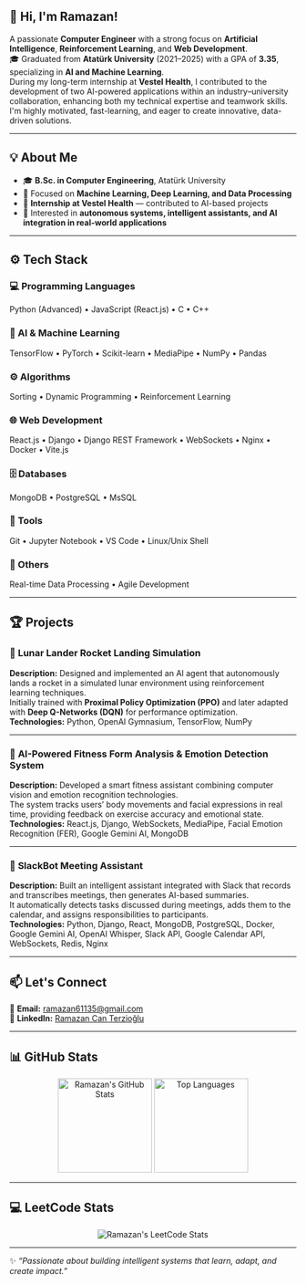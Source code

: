 ## 👋 Hi, I'm Ramazan!
A passionate **Computer Engineer** with a strong focus on **Artificial Intelligence**, **Reinforcement Learning**, and **Web Development**.  
🎓 Graduated from **Atatürk University** (2021–2025) with a GPA of **3.35**, specializing in **AI and Machine Learning**.  
During my long-term internship at **Vestel Health**, I contributed to the development of two AI-powered applications within an industry–university collaboration, enhancing both my technical expertise and teamwork skills.  
I'm highly motivated, fast-learning, and eager to create innovative, data-driven solutions.

---

## 💡 About Me
- 🎓 **B.Sc. in Computer Engineering**, Atatürk University  
- 🤖 Focused on **Machine Learning, Deep Learning, and Data Processing**  
- 💼 **Internship at Vestel Health** — contributed to AI-based projects  
- 🚀 Interested in **autonomous systems, intelligent assistants, and AI integration in real-world applications**

---

## ⚙️ Tech Stack

### 💻 Programming Languages  
Python (Advanced) • JavaScript (React.js) • C • C++

### 🧠 AI & Machine Learning  
TensorFlow • PyTorch • Scikit-learn • MediaPipe • NumPy • Pandas

### ⚙️ Algorithms  
Sorting • Dynamic Programming • Reinforcement Learning

### 🌐 Web Development  
React.js • Django • Django REST Framework • WebSockets • Nginx • Docker • Vite.js

### 🗄️ Databases  
MongoDB • PostgreSQL • MsSQL

### 🧰 Tools  
Git • Jupyter Notebook • VS Code • Linux/Unix Shell

### 🧩 Others  
Real-time Data Processing • Agile Development

---

## 🏆 Projects

### 🚀 **Lunar Lander Rocket Landing Simulation**  
**Description:** Designed and implemented an AI agent that autonomously lands a rocket in a simulated lunar environment using reinforcement learning techniques.  
Initially trained with **Proximal Policy Optimization (PPO)** and later adapted with **Deep Q-Networks (DQN)** for performance optimization.  
**Technologies:** Python, OpenAI Gymnasium, TensorFlow, NumPy  

---

### 🧠 **AI-Powered Fitness Form Analysis & Emotion Detection System**  
**Description:** Developed a smart fitness assistant combining computer vision and emotion recognition technologies.  
The system tracks users’ body movements and facial expressions in real time, providing feedback on exercise accuracy and emotional state.  
**Technologies:** React.js, Django, WebSockets, MediaPipe, Facial Emotion Recognition (FER), Google Gemini AI, MongoDB  

---

### 🤖 **SlackBot Meeting Assistant**  
**Description:** Built an intelligent assistant integrated with Slack that records and transcribes meetings, then generates AI-based summaries.  
It automatically detects tasks discussed during meetings, adds them to the calendar, and assigns responsibilities to participants.  
**Technologies:** Python, Django, React, MongoDB, PostgreSQL, Docker, Google Gemini AI, OpenAI Whisper, Slack API, Google Calendar API, WebSockets, Redis, Nginx  

---

## 📫 Let's Connect
📩 **Email:** [ramazan61135@gmail.com](mailto:ramazan61135@gmail.com)  
💼 **LinkedIn:** [Ramazan Can Terzioğlu](https://www.linkedin.com/in/ramazan-can-terzioğlu-935336298)  

---

## 📊 GitHub Stats

<p align="center">
  <img src="https://github-readme-stats.vercel.app/api?username=ramazancanterzioglu&show_icons=true&theme=radical" alt="Ramazan's GitHub Stats" height="165">
  <img src="https://github-readme-stats.vercel.app/api/top-langs/?username=ramazancanterzioglu&layout=compact&theme=radical" alt="Top Languages" height="165">
</p>

---

## 💻 LeetCode Stats
<p align="center">
  <img src="https://leetcard.jacoblin.cool/ramazancanterzioglu?theme=dark&font=Nunito&ext=heatmap" alt="Ramazan's LeetCode Stats">
</p>

---

✨ *“Passionate about building intelligent systems that learn, adapt, and create impact.”*  
